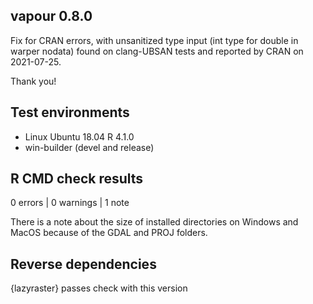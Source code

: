## vapour 0.8.0

Fix for CRAN errors, with unsanitized type input (int type for double in warper nodata) found on  clang-UBSAN tests and reported by CRAN on 2021-07-25. 

Thank you!

## Test environments

* Linux Ubuntu 18.04 R 4.1.0
* win-builder (devel and release)


## R CMD check results

0 errors | 0 warnings | 1 note

There is a note about the size of installed directories on Windows and MacOS because 
 of the GDAL and PROJ folders. 

## Reverse dependencies

{lazyraster} passes check with this version




